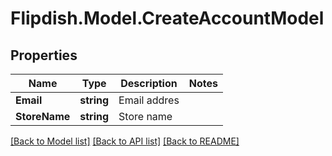 # Flipdish.Model.CreateAccountModel
## Properties

Name | Type | Description | Notes
------------ | ------------- | ------------- | -------------
**Email** | **string** | Email addres | 
**StoreName** | **string** | Store name | 

[[Back to Model list]](../README.md#documentation-for-models) [[Back to API list]](../README.md#documentation-for-api-endpoints) [[Back to README]](../README.md)

